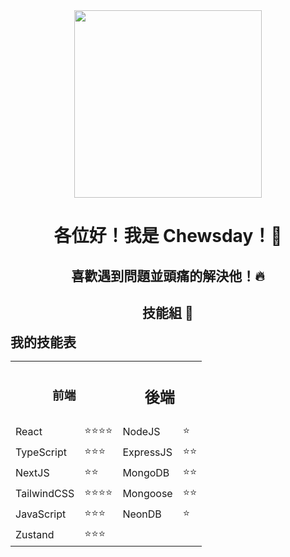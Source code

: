 <div align="center">
  <img src="https://media1.giphy.com/media/v1.Y2lkPTc5MGI3NjExY2psNmExdWN3YXB4ZXNtNW1uZjZmOGhqZDhtcGd1YXhieGpvYnc3MyZlcD12MV9pbnRlcm5hbF9naWZfYnlfaWQmY3Q9Zw/JIX9t2j0ZTN9S/giphy.gif" width="300px">  
</div>


<h1 align="center">
  各位好！我是 Chewsday！🐳
</h1>


<h2 align="center">
  喜歡遇到問題並頭痛的解決他！🔥
</h2>

<h2 align="center">
  技能組 📜
</h2>

<p><strong style="font-size: 1.5em;">我的技能表</strong></p>


<table align="center">
  <tr>
    <th colspan="2"><h3>前端</h3></th>
    <th colspan="2"><h2>後端</h2></th>
  </tr>
  
  <tr>
    <td>React</td>
    <td>⭐⭐⭐⭐</td>
    <td>NodeJS</td>
    <td>⭐</td>
  </tr>
  <tr>
    <td>TypeScript</td>
    <td>⭐⭐⭐</td>
    <td>ExpressJS</td>
    <td>⭐⭐</td>
  </tr>
  <tr>
    <td>NextJS</td>
    <td>⭐⭐</td>
    <td>MongoDB</td>
    <td>⭐⭐</td>
  </tr>
  <tr>
    <td>TailwindCSS</td>
    <td>⭐⭐⭐⭐</td>
    <td>Mongoose</td>
    <td>⭐⭐</td>
  </tr>

  <tr>
    <td>JavaScript</td>
    <td>⭐⭐⭐</td>
    <td>NeonDB</td>
    <td>⭐</td>
  </tr>

  <tr>
    <td>Zustand</td>
    <td>⭐⭐⭐</td>
    <td></td>
    <td></td>
  </tr>
</table>


